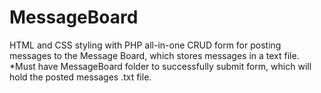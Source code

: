 # MessageBoard
HTML  and CSS styling with PHP all-in-one CRUD form for posting messages to the Message Board, which stores messages in a text file. *Must have MessageBoard folder to successfully submit form, which will hold the posted messages .txt file.

